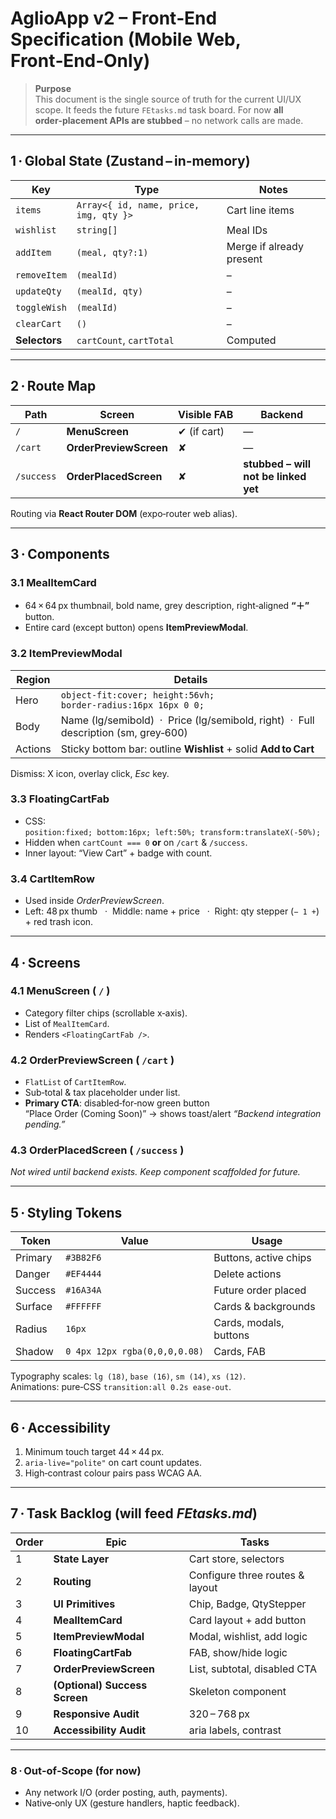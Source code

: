

# AglioApp v2 – Front‑End Specification (Mobile Web, Front‑End‑Only)

> **Purpose**  
> This document is the single source of truth for the current UI/UX scope. It feeds the future `FEtasks.md` task board. For now **all order‑placement APIs are stubbed** – no network calls are made.

---

## 1 · Global State (Zustand – in‑memory)

| Key            | Type                                | Notes |
|----------------|-------------------------------------|-------|
| `items`        | `Array<{ id, name, price, img, qty }>` | Cart line items |
| `wishlist`     | `string[]`                          | Meal IDs |
| `addItem`      | `(meal, qty?:1)`                    | Merge if already present |
| `removeItem`   | `(mealId)`                          | – |
| `updateQty`    | `(mealId, qty)`                     | – |
| `toggleWish`   | `(mealId)`                          | – |
| `clearCart`    | `()`                                | – |
| **Selectors**  | `cartCount`, `cartTotal`            | Computed |

---

## 2 · Route Map

| Path      | Screen                | Visible FAB | Backend |
|-----------|-----------------------|-------------|---------|
| `/`       | **MenuScreen**        | ✔︎ (if cart) | — |
| `/cart`   | **OrderPreviewScreen**| ✘           | — |
| `/success`| **OrderPlacedScreen** | ✘           | **stubbed – will not be linked yet** |

Routing via **React Router DOM** (expo‑router web alias).

---

## 3 · Components

### 3.1 MealItemCard
- 64 × 64 px thumbnail, bold name, grey description, right‑aligned **“＋”** button.  
- Entire card (except button) opens **ItemPreviewModal**.

### 3.2 ItemPreviewModal
| Region | Details |
|--------|---------|
| Hero   | `object-fit:cover; height:56vh; border‑radius:16px 16px 0 0;` |
| Body   | Name (lg/semibold)  ·  Price (lg/semibold, right)  ·  Full description (sm, grey‑600) |
| Actions| Sticky bottom bar: outline **Wishlist** + solid **Add to Cart** |

Dismiss: X icon, overlay click, *Esc* key.

### 3.3 FloatingCartFab
- CSS:  
  `position:fixed; bottom:16px; left:50%; transform:translateX(-50%);`
- Hidden when `cartCount === 0` **or** on `/cart` & `/success`.
- Inner layout: “View Cart” + badge with count.

### 3.4 CartItemRow
- Used inside *OrderPreviewScreen*.  
- Left: 48 px thumb   ·  Middle: name + price   ·  Right: qty stepper (`− 1 +`) + red trash icon.

---

## 4 · Screens

### 4.1 MenuScreen ( `/` )
- Category filter chips (scrollable x‑axis).
- List of `MealItemCard`.
- Renders `<FloatingCartFab />`.

### 4.2 OrderPreviewScreen ( `/cart` )
- `FlatList` of `CartItemRow`.
- Sub‑total & tax placeholder under list.
- **Primary CTA**: disabled‑for‑now green button  
  “Place Order (Coming Soon)” → shows toast/alert *“Backend integration pending.”*

### 4.3 OrderPlacedScreen ( `/success` )
_Not wired until backend exists. Keep component scaffolded for future._

---

## 5 · Styling Tokens

| Token      | Value  | Usage |
|------------|--------|-------|
| Primary    | `#3B82F6` | Buttons, active chips |
| Danger     | `#EF4444` | Delete actions |
| Success    | `#16A34A` | Future order placed |
| Surface    | `#FFFFFF` | Cards & backgrounds |
| Radius     | `16px`   | Cards, modals, buttons |
| Shadow     | `0 4px 12px rgba(0,0,0,0.08)` | Cards, FAB |

Typography scales: `lg (18)`, `base (16)`, `sm (14)`, `xs (12)`.  
Animations: pure‑CSS `transition:all 0.2s ease-out`.

---

## 6 · Accessibility
1. Minimum touch target 44 × 44 px.  
2. `aria-live="polite"` on cart count updates.  
3. High‑contrast colour pairs pass WCAG AA.

---

## 7 · Task Backlog (will feed *FEtasks.md*)

| Order | Epic | Tasks |
|-------|------|-------|
| 1 | **State Layer** | Cart store, selectors |
| 2 | **Routing** | Configure three routes & layout |
| 3 | **UI Primitives** | Chip, Badge, QtyStepper |
| 4 | **MealItemCard** | Card layout + add button |
| 5 | **ItemPreviewModal** | Modal, wishlist, add logic |
| 6 | **FloatingCartFab** | FAB, show/hide logic |
| 7 | **OrderPreviewScreen** | List, subtotal, disabled CTA |
| 8 | **(Optional) Success Screen** | Skeleton component |
| 9 | **Responsive Audit** | 320 – 768 px |
|10 | **Accessibility Audit** | aria labels, contrast |

---

### 8 · Out‑of‑Scope (for now)

- Any network I/O (order posting, auth, payments).  
- Native‑only UX (gesture handlers, haptic feedback).

